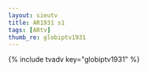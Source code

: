 ```yaml
--- 
layout: sieutv
title: AR1931 s1
tags: [ARtv]
thumb_re: globiptv1931
---
```

{% include tvadv key="globiptv1931" %} 
